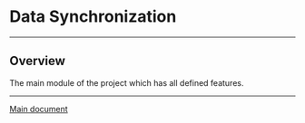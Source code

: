 # Data Synchronization

---
## Overview
The main module of the project which has all defined features.

---
[Main document](../readme.md)